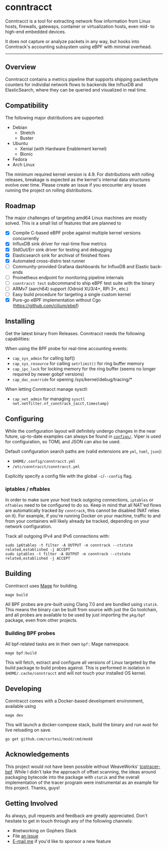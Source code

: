 # conntracct

Conntracct is a tool for extracting network flow information from Linux hosts,
firewalls, gateways, container or virtualization hosts, even mid- to high-end
embedded devices.

It does not capture or analyze packets in any way, but hooks into Conntrack's
accounting subsystem using eBPF with minimal overhead.

---

## Overview

Conntracct contains a metrics pipeline that supports shipping packet/byte
counters for individial network flows to backends like InfluxDB and
ElasticSearch, where they can be queried and visualized in real time.

## Compatibility

The following major distributions are supported:

- Debian
    - Stretch
    - Buster
- Ubuntu
    - Xenial (with Hardware Enablement kernel)
    - Bionic
- Fedora
- Arch Linux

The minimum required kernel version is 4.9. For distributions with rolling
releases, breakage is expected as the kernel's internal data structures evolve
over time. Please create an issue if you encounter any issues running the
project on rolling distributions.

## Roadmap

The major challenges of targeting amd64 Linux machines are mostly solved.
This is a small list of features that are planned to

- [x] Compile C-based eBPF probe against multiple kernel versions concurrently
- [x] InfluxDB sink driver for real-time flow metrics
- [x] StdOut/Err sink driver for testing and debugging
- [x] Elasticsearch sink for archival of finished flows
- [x] Automated cross-distro test runner
- [ ] Community-provided Grafana dashboards for InfluxDB and Elastic back-ends
- [ ] Prometheus endpoint for monitoring pipeline internals
- [ ] `conntracct test` subcommand to ship eBPF test suite with the binary
- [ ] ARMv7 (aarch64) support (Odroid XU3/4+, RPi 3+, etc.)
- [ ] Easy build procedure for targeting a single custom kernel
- [x] Pure-go eBPF implementation without Cgo (https://github.com/cilium/ebpf)

## Installing

Get the latest binary from Releases. Conntracct needs the following
capabilities:

When using the BPF probe for real-time accounting events:

- `cap_sys_admin` for calling bpf()
- `cap_sys_resource` for calling `setrlimit()` for ring buffer memory
- `cap_ipc_lock` for locking memory for the ring buffer (seems no longer required by newer gobpf versions)
- `cap_dac_override` for opening /sys/kernel/debug/tracing/*

When letting Conntracct manage sysctl:
- `cap_net_admin` for managing `sysctl net.netfilter.nf_conntrack_{acct,timestamp}`

## Configuring

While the configuration layout will definitely undergo changes in the near
future, up-to-date examples can always be found in
[`configs/`](https://github.com/ti-mo/conntracct/blob/master/configs/).
Viper is used for configuration, so TOML and JSON can also be used.

Default configuration search paths are (valid extensions are `yml`, `toml`, `json`):
- `$HOME/.config/conntracct.yml`
- `/etc/conntracct/conntracct.yml`

Explicitly specify a config file with the global `-c`/`--config` flag.

### iptables / nftables

In order to make sure your host track outgoing connections, `iptables` or
`nftables` need to be configured to do so. Keep in mind that all NAT'ed flows
are automatically tracked by `conntrack`, this cannot be disabled (NAT relies
on it). For example, if you're running Docker on your machine, traffic to and
from your containers will likely already be tracked, depending on your network
configuration.

Track all outgoing IPv4 and IPv6 connections with:
```
sudo ip6tables -t filter -A OUTPUT -m conntrack --ctstate related,established -j ACCEPT
sudo iptables -t filter -A OUTPUT -m conntrack --ctstate related,established -j ACCEPT
```

## Building

Conntracct uses [Mage](https://magefile.org) for building.

`mage build`

All BPF probes are pre-built using Clang 7.0 and are bundled using `statik`.
This means the binary can be built from source with just the Go toolchain,
and all probes are available to be used by just importing the `pkg/bpf`
package, even from other projects.

### Building BPF probes

All bpf-related tasks are in their own `bpf:` Mage namespace.

`mage bpf:build`

This will fetch, extract and configure all versions of Linux targeted by
the build package to build probes against. This is performed in isolation in
`$HOME/.cache/conntracct` and will not touch your installed OS kernel.

## Developing

Conntracct comes with a Docker-based development environment, available using

`mage dev`

This will launch a docker-compose stack, build the binary and run `modd` for
live reloading on save.

`go get github.com/cortesi/modd/cmd/modd`

## Acknowledgements

This project would not have been possible without WeaveWorks'
[tcptracer-bpf](https://github.com/weaveworks/tcptracer-bpf). While I didn't
take the approach of offset scanning, the ideas around packaging bytecode into
the package with `statik` and the overall implementation of the tracer program
were instrumental as an example for this project. Thanks, guys!

## Getting Involved

As always, pull requests and feedback are greatly appreciated.
Don't hesitate to get in touch through any of the following channels:

- #networking on Gophers Slack
- File [an issue](https://github.com/ti-mo/conntracct/issues/new)
- [E-mail me](mailto:timo@incline.eu) if you'd like to sponsor a new feature
